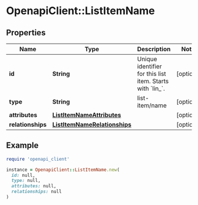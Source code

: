 # OpenapiClient::ListItemName

## Properties

| Name | Type | Description | Notes |
| ---- | ---- | ----------- | ----- |
| **id** | **String** | Unique identifier for this list item. Starts with &#x60;lin_&#x60;. | [optional] |
| **type** | **String** | list-item/name | [optional] |
| **attributes** | [**ListItemNameAttributes**](ListItemNameAttributes.md) |  | [optional] |
| **relationships** | [**ListItemNameRelationships**](ListItemNameRelationships.md) |  | [optional] |

## Example

```ruby
require 'openapi_client'

instance = OpenapiClient::ListItemName.new(
  id: null,
  type: null,
  attributes: null,
  relationships: null
)
```

